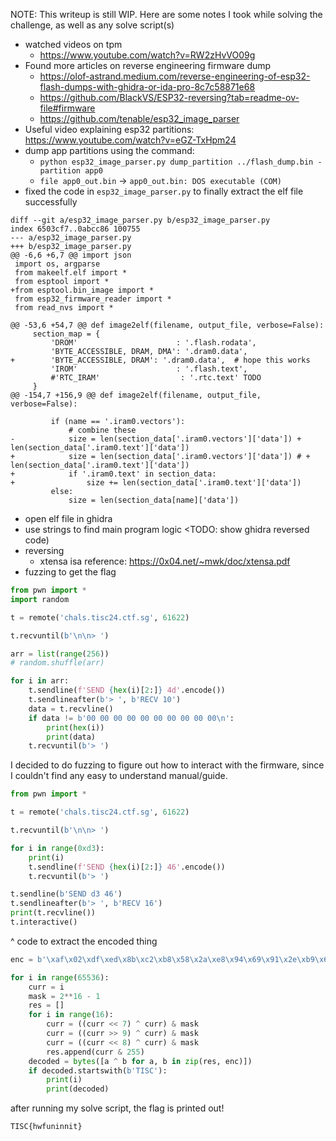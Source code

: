 NOTE: This writeup is still WIP. Here are some notes I took while solving the challenge, as well as any solve script(s)

- watched videos on tpm
  - https://www.youtube.com/watch?v=RW2zHvVO09g
- Found more articles on reverse engineering firmware dump
	- https://olof-astrand.medium.com/reverse-engineering-of-esp32-flash-dumps-with-ghidra-or-ida-pro-8c7c58871e68
	- https://github.com/BlackVS/ESP32-reversing?tab=readme-ov-file#firmware
	- https://github.com/tenable/esp32_image_parser
- Useful video explaining esp32 partitions: https://www.youtube.com/watch?v=eGZ-TxHpm24
- dump app partitions using the command:
	- `python esp32_image_parser.py dump_partition ../flash_dump.bin -partition app0`
	- `file app0_out.bin` -> `app0_out.bin: DOS executable (COM)`
- fixed the code in `esp32_image_parser.py` to finally extract the elf file successfully

```plaintext:git diff
diff --git a/esp32_image_parser.py b/esp32_image_parser.py
index 6503cf7..0abcc86 100755
--- a/esp32_image_parser.py
+++ b/esp32_image_parser.py
@@ -6,6 +6,7 @@ import json
 import os, argparse
 from makeelf.elf import *
 from esptool import *
+from esptool.bin_image import *
 from esp32_firmware_reader import *
 from read_nvs import *
 
@@ -53,6 +54,7 @@ def image2elf(filename, output_file, verbose=False):
     section_map = {
         'DROM'                      : '.flash.rodata',
         'BYTE_ACCESSIBLE, DRAM, DMA': '.dram0.data',
+        'BYTE_ACCESSIBLE, DRAM': '.dram0.data',  # hope this works
         'IROM'                      : '.flash.text',
         #'RTC_IRAM'                  : '.rtc.text' TODO
     }
@@ -154,7 +156,9 @@ def image2elf(filename, output_file, verbose=False):
 
         if (name == '.iram0.vectors'):
             # combine these
-            size = len(section_data['.iram0.vectors']['data']) + len(section_data['.iram0.text']['data'])
+            size = len(section_data['.iram0.vectors']['data']) # + len(section_data['.iram0.text']['data'])
+            if '.iram0.text' in section_data:
+                size += len(section_data['.iram0.text']['data'])
         else:
             size = len(section_data[name]['data'])
```

- open elf file in ghidra
- use strings to find main program logic
  <TODO: show ghidra reversed code)
- reversing
	- xtensa isa reference: https://0x04.net/~mwk/doc/xtensa.pdf
- fuzzing to get the flag

```python:t.py
from pwn import *
import random

t = remote('chals.tisc24.ctf.sg', 61622)

t.recvuntil(b'\n\n> ')

arr = list(range(256))
# random.shuffle(arr)

for i in arr:
    t.sendline(f'SEND {hex(i)[2:]} 4d'.encode())
    t.sendlineafter(b'> ', b'RECV 10')
    data = t.recvline()
    if data != b'00 00 00 00 00 00 00 00 00 00\n':
        print(hex(i))
        print(data)
    t.recvuntil(b'> ')
```

I decided to do fuzzing to figure out how to interact with the firmware, since I couldn't find any easy to understand manual/guide.

```python:t2.py
from pwn import *

t = remote('chals.tisc24.ctf.sg', 61622)

t.recvuntil(b'\n\n> ')

for i in range(0xd3):
    print(i)
    t.sendline(f'SEND {hex(i)[2:]} 46'.encode())
    t.recvuntil(b'> ')

t.sendline(b'SEND d3 46')
t.sendlineafter(b'> ', b'RECV 16')
print(t.recvline())
t.interactive()
```

^ code to extract the encoded thing

```python:s.py
enc = b'\xaf\x02\xdf\xed\x8b\xc2\xb8\x58\x2a\xe8\x94\x69\x91\x2e\xb9\x6f'

for i in range(65536):
    curr = i
    mask = 2**16 - 1
    res = []
    for i in range(16):
        curr = ((curr << 7) ^ curr) & mask
        curr = ((curr >> 9) ^ curr) & mask
        curr = ((curr << 8) ^ curr) & mask
        res.append(curr & 255)
    decoded = bytes([a ^ b for a, b in zip(res, enc)])
    if decoded.startswith(b'TISC'):
        print(i)
        print(decoded)
```

after running my solve script, the flag is printed out!

`TISC{hwfuninnit}`